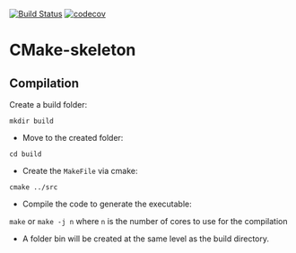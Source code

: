 [![Build Status](https://travis-ci.org/clemaitre58/DemoCpp1718.svg?branch=master)](https://travis-ci.org/clemaitre58/DemoCpp1718)
[![codecov](https://codecov.io/gh/clemaitre58/DemoCpp1718/branch/master/graph/badge.svg)](https://codecov.io/gh/clemaitre58/DemoCpp1718)


# CMake-skeleton

## Compilation
 Create a build folder:

`mkdir build`

* Move to the created folder:

`cd build`

* Create the `MakeFile` via cmake:

`cmake ../src` 

* Compile the code to generate the executable:

`make` or `make -j n` where `n` is the number of cores to use for the compilation

* A folder bin will be created at the same level as the build directory.
